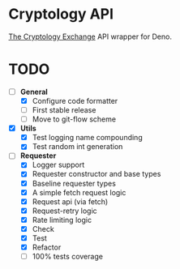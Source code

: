 # Cryptology API

[The Cryptology Exchange](https://cryptology.com) API wrapper for Deno.

# TODO

- [ ] **General**
  - [x] Configure code formatter
  - [ ] First stable release
  - [ ] Move to git-flow scheme

- [x] **Utils**
  - [x] Test logging name compounding
  - [x] Test random int generation

- [ ] **Requester**
  - [x] Logger support
  - [x] Requester constructor and base types
  - [x] Baseline requester types
  - [x] A simple fetch request logic
  - [x] Request api (via fetch)
  - [x] Request-retry logic
  - [x] Rate limiting logic
  - [x] Check
  - [x] Test
  - [x] Refactor
  - [ ] 100% tests coverage
